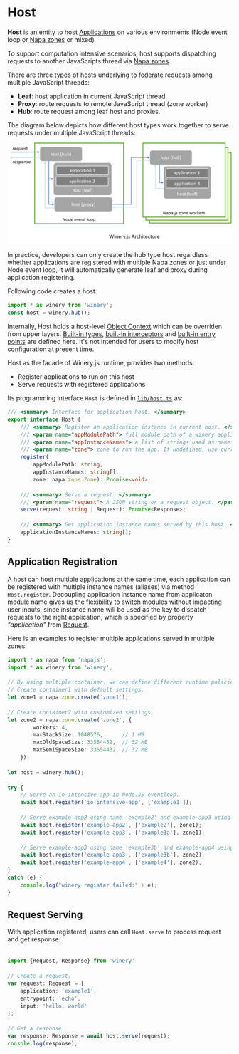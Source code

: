 # Host
**Host** is an entity to host [Applications](./application.md) on various environments (Node event loop or [Napa zones](https://github.com/Microsoft/napajs/blob/master/docs/api/zone.md#intro) or mixed)

To support computation intensive scenarios, host supports dispatching requests to another JavaScripts thread via [Napa zones](https://github.com/Microsoft/napajs/blob/master/docs/api/zone.md#intro). 

There are three types of hosts underlying to federate requests among multiple JavaScript threads:
- **Leaf**: host application in current JavaScript thread.
- **Proxy**: route requests to remote JavaScript thread (zone worker)
- **Hub**: route request among leaf host and proxies.

The diagram below depicts how different host types work together to serve requests under multiple JavaScript threads:

![](../images/hosting.png)

In practice, developers can only create the hub type host regardless whether applications are registered with multiple Napa zones or just under Node event loop, it will automatically generate leaf and proxy during application registering.

Following code creates a host:
```ts
import * as winery from 'winery';
const host = winery.hub();
```

Internally, Host holds a host-level [Object Context](./object-context.md) which can be overriden from upper layers. [Built-in types](../../config/builtin-types.json), [built-in interceptors](../../config/builtin-interceptors.json) and [built-in entry points](../../config/builtin-entrypoints.json) are defined here. It's not intended for users to modify host configuration at present time.

Host as the facade of Winery.js runtime, provides two methods:
- Register applications to run on this host
- Serve requests with registered applications

Its programming interface `Host` is defined in [`lib/host.ts`](../../lib/host.md) as:

```ts
/// <summary> Interface for application host. </summary>
export interface Host {
    /// <summary> Register an application instance in current host. </summary>
    /// <param name="appModulePath"> full module path of a winery application.</param>
    /// <param name="appInstanceNames"> a list of strings used as names of application instances.</param>
    /// <param name="zone"> zone to run the app. If undefined, use current isolate. </param>
    register(
        appModulePath: string, 
        appInstanceNames: string[], 
        zone: napa.zone.Zone): Promise<void>;

    /// <summary> Serve a request. </summary>
    /// <param name="request"> A JSON string or a request object. </param>
    serve(request: string | Request): Promise<Response>;

    /// <summary> Get application instance names served by this host. </param>
    applicationInstanceNames: string[];
}
```

## Application Registration
A host can host multiple applications at the same time, each application can be registered with multiple instance names (aliases) via method `Host.register`. Decoupling application instance name from applicaton module name gives us the flexibility to switch modules without impacting user inputs, since instance name will be used as the key to dispatch requests to the right application, which is specified by property *"application"* from [Request](./request.md#basic-fields).


Here is an examples to register multiple applications served in multiple zones.

```typescript
import * as napa from 'napajs';
import * as winery from 'winery';

// By using multiple container, we can define different runtime policies.
// Create container1 with default settings.
let zone1 = napa.zone.create('zone1');

// Create container2 with customized settings.
let zone2 = napa.zone.create('zone2', {
        workers: 4,
        maxStackSize: 1048576,      // 1 MB
        maxOldSpaceSize: 33554432,  // 32 MB
        maxSemiSpaceSize: 33554432, // 32 MB
    });

let host = winery.hub();

try {
    // Serve an io-intensive-app in Node.JS eventloop.
    await host.register('io-intensive-app', ['example1']);

    // Serve example-app2 using name 'example2' and example-app3 using name 'example3a' in zone1. 
    await host.register('example-app2', ['example2'], zone1);
    await host.register('example-app3', ['example3a'], zone1);

    // Serve example-app3 using name 'example3b' and example-app4 using name 'example4' in zone2. 
    await host.register('example-app3', ['example3b'], zone2);
    await host.register('example-app4', ['example4'], zone2);
}
catch (e) {
    console.log("winery register failed:" + e);
}

```
## Request Serving
With application registered, users can call `Host.serve` to process request and get response.
```ts

import {Request, Response} from 'winery'

// Create a request.
var request: Request = {
    application: 'example1',
    entrypoint: 'echo',
    input: 'hello, world'
};

// Get a response.
var response: Response = await host.serve(request);
console.log(response);

```
